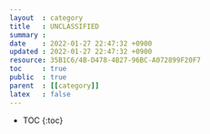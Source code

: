 ```yaml
---
layout  : category
title   : UNCLASSIFIED
summary :
date    : 2022-01-27 22:47:32 +0900
updated : 2022-01-27 22:47:32 +0900
resource: 35B1C6/4B-D478-4B27-96BC-A072899F20F7
toc     : true
public  : true
parent  : [[category]]
latex   : false
---
```

* TOC
{:toc}


